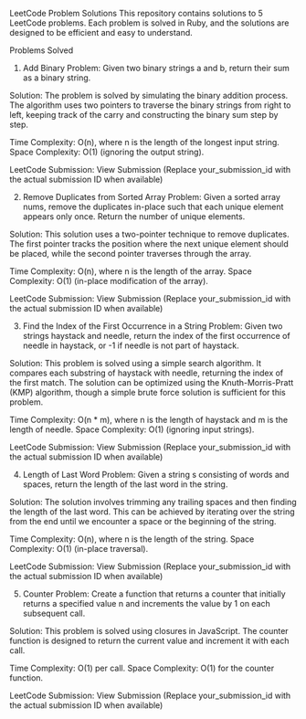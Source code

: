 LeetCode Problem Solutions
This repository contains solutions to 5 LeetCode problems. Each problem is solved in Ruby, and the solutions are designed to be efficient and easy to understand.

Problems Solved
1. Add Binary
Problem: Given two binary strings a and b, return their sum as a binary string.

Solution: The problem is solved by simulating the binary addition process. The algorithm uses two pointers to traverse the binary strings from right to left, keeping track of the carry and constructing the binary sum step by step.

Time Complexity: O(n), where n is the length of the longest input string.
Space Complexity: O(1) (ignoring the output string).

LeetCode Submission: View Submission (Replace your_submission_id with the actual submission ID when available)

2. Remove Duplicates from Sorted Array
Problem: Given a sorted array nums, remove the duplicates in-place such that each unique element appears only once. Return the number of unique elements.

Solution: This solution uses a two-pointer technique to remove duplicates. The first pointer tracks the position where the next unique element should be placed, while the second pointer traverses through the array.

Time Complexity: O(n), where n is the length of the array.
Space Complexity: O(1) (in-place modification of the array).

LeetCode Submission: View Submission (Replace your_submission_id with the actual submission ID when available)

3. Find the Index of the First Occurrence in a String
Problem: Given two strings haystack and needle, return the index of the first occurrence of needle in haystack, or -1 if needle is not part of haystack.

Solution: This problem is solved using a simple search algorithm. It compares each substring of haystack with needle, returning the index of the first match. The solution can be optimized using the Knuth-Morris-Pratt (KMP) algorithm, though a simple brute force solution is sufficient for this problem.

Time Complexity: O(n * m), where n is the length of haystack and m is the length of needle.
Space Complexity: O(1) (ignoring input strings).

LeetCode Submission: View Submission (Replace your_submission_id with the actual submission ID when available)

4. Length of Last Word
Problem: Given a string s consisting of words and spaces, return the length of the last word in the string.

Solution: The solution involves trimming any trailing spaces and then finding the length of the last word. This can be achieved by iterating over the string from the end until we encounter a space or the beginning of the string.

Time Complexity: O(n), where n is the length of the string.
Space Complexity: O(1) (in-place traversal).

LeetCode Submission: View Submission (Replace your_submission_id with the actual submission ID when available)

5. Counter
Problem: Create a function that returns a counter that initially returns a specified value n and increments the value by 1 on each subsequent call.

Solution: This problem is solved using closures in JavaScript. The counter function is designed to return the current value and increment it with each call.

Time Complexity: O(1) per call.
Space Complexity: O(1) for the counter function.

LeetCode Submission: View Submission (Replace your_submission_id with the actual submission ID when available)
